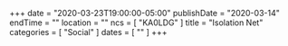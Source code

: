 +++
date = "2020-03-23T19:00:00-05:00"
publishDate = "2020-03-14"
endTime = ""
location = ""
ncs = [ "KA0LDG" ]
title = "Isolation Net"
categories = [ "Social" ]
dates = [ "" ]
+++
